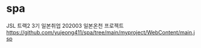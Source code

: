 # spa
JSL 트랙2 3기 일본취업 202003 일본온천 프로젝트
https://github.com/yujeong411/spa/tree/main/myproject/WebContent/main.jsp

